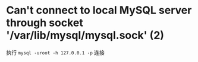 #  Can't connect to local MySQL server through socket '/var/lib/mysql/mysql.sock' (2)
执行 `mysql -uroot -h 127.0.0.1 -p` 连接
